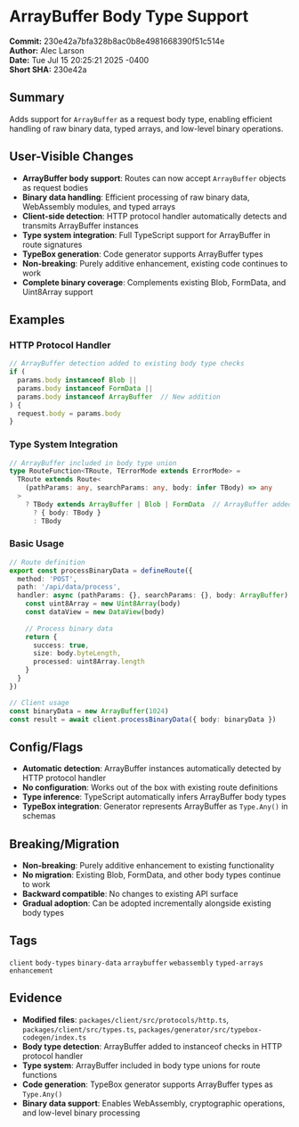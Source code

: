 # ArrayBuffer Body Type Support

**Commit:** 230e42a7bfa328b8ac0b8e4981668390f51c514e  
**Author:** Alec Larson  
**Date:** Tue Jul 15 20:25:21 2025 -0400  
**Short SHA:** 230e42a

## Summary

Adds support for `ArrayBuffer` as a request body type, enabling efficient handling of raw binary data, typed arrays, and low-level binary operations.

## User-Visible Changes

- **ArrayBuffer body support**: Routes can now accept `ArrayBuffer` objects as request bodies
- **Binary data handling**: Efficient processing of raw binary data, WebAssembly modules, and typed arrays
- **Client-side detection**: HTTP protocol handler automatically detects and transmits ArrayBuffer instances
- **Type system integration**: Full TypeScript support for ArrayBuffer in route signatures
- **TypeBox generation**: Code generator supports ArrayBuffer types
- **Non-breaking**: Purely additive enhancement, existing code continues to work
- **Complete binary coverage**: Complements existing Blob, FormData, and Uint8Array support

## Examples

### HTTP Protocol Handler
```ts
// ArrayBuffer detection added to existing body type checks
if (
  params.body instanceof Blob ||
  params.body instanceof FormData ||
  params.body instanceof ArrayBuffer  // New addition
) {
  request.body = params.body
}
```

### Type System Integration
```ts
// ArrayBuffer included in body type union
type RouteFunction<TRoute, TErrorMode extends ErrorMode> =
  TRoute extends Route<
    (pathParams: any, searchParams: any, body: infer TBody) => any
  >
    ? TBody extends ArrayBuffer | Blob | FormData  // ArrayBuffer added
      ? { body: TBody }
      : TBody
```

### Basic Usage
```ts
// Route definition
export const processBinaryData = defineRoute({
  method: 'POST',
  path: '/api/data/process',
  handler: async (pathParams: {}, searchParams: {}, body: ArrayBuffer) => {
    const uint8Array = new Uint8Array(body)
    const dataView = new DataView(body)
    
    // Process binary data
    return {
      success: true,
      size: body.byteLength,
      processed: uint8Array.length
    }
  }
})

// Client usage
const binaryData = new ArrayBuffer(1024)
const result = await client.processBinaryData({ body: binaryData })
```

## Config/Flags

- **Automatic detection**: ArrayBuffer instances automatically detected by HTTP protocol handler
- **No configuration**: Works out of the box with existing route definitions
- **Type inference**: TypeScript automatically infers ArrayBuffer body types
- **TypeBox integration**: Generator represents ArrayBuffer as `Type.Any()` in schemas

## Breaking/Migration

- **Non-breaking**: Purely additive enhancement to existing functionality
- **No migration**: Existing Blob, FormData, and other body types continue to work
- **Backward compatible**: No changes to existing API surface
- **Gradual adoption**: Can be adopted incrementally alongside existing body types

## Tags

`client` `body-types` `binary-data` `arraybuffer` `webassembly` `typed-arrays` `enhancement`

## Evidence

- **Modified files**: `packages/client/src/protocols/http.ts`, `packages/client/src/types.ts`, `packages/generator/src/typebox-codegen/index.ts`
- **Body type detection**: ArrayBuffer added to instanceof checks in HTTP protocol handler
- **Type system**: ArrayBuffer included in body type unions for route functions
- **Code generation**: TypeBox generator supports ArrayBuffer types as `Type.Any()`
- **Binary data support**: Enables WebAssembly, cryptographic operations, and low-level binary processing